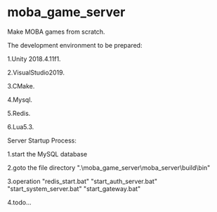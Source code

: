 # moba_game_server

Make MOBA games from scratch.

The development environment to be prepared:

  1.Unity 2018.4.11f1.
  
  2.VisualStudio2019.
  
  3.CMake.
  
  4.Mysql.
  
  5.Redis.
  
  6.Lua5.3.
  

Server Startup Process:

1.start the MySQL database  

2.goto the file directory  ".\moba_game_server\moba_server\build\bin"

3.operation "redis_start.bat" "start_auth_server.bat" "start_system_server.bat" "start_gateway.bat"

4.todo...
